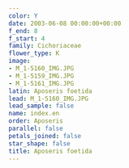 ```yaml
---
color: Y
date: 2003-06-08 00:00:00+00:00
f_end: 8
f_start: 4
family: Cichoriaceae
flower_type: K
image:
- M_1-5160_IMG.JPG
- M_1-5159_IMG.JPG
- M_1-5161_IMG.JPG
latin: Aposeris foetida
lead: M_1-5160_IMG.JPG
lead_sample: false
name: index.en
order: Aposeris
parallel: false
petals_joined: false
star_shape: false
title: Aposeris foetida
---
```

